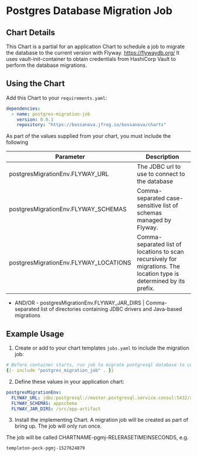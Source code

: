 # Postgres Database Migration Job

## Chart Details

This Chart is a partial for an application Chart to schedule a job to migrate the database to the current version with Flyway. https://flywaydb.org/
It uses vault-init-container to obtain credentials from HashiCorp Vault to perform the database migrations.

## Using the Chart

Add this Chart to your `requirements.yaml`:

```yaml
dependencies:
  - name: postgres-migration-job
    version: 0.0.1
    repository: "https://bossanova.jfrog.io/bossanova/charts"
```

As part of the values supplied from your chart, you must include the following

Parameter                             | Description
-------------------------------       | -----------
postgresMigrationEnv.FLYWAY_URL       | The JDBC url to use to connect to the database
postgresMigrationEnv.FLYWAY_SCHEMAS   | Comma-separated case-sensitive list of schemas managed by Flyway.
postgresMigrationEnv.FLYWAY_LOCATIONS | Comma-separated list of locations to scan recursively for migrations. The location type is determined by its prefix.
- AND/OR -
postgresMigrationEnv.FLYWAY_JAR_DIRS  | Comma-separated list of directories containing JDBC drivers and Java-based migrations

## Example Usage

1. Create or add to your chart templates `jobs.yaml` to include the migration job:

```yaml
# Before container starts, run job to migrate postgresql database to current version
{{- include "postgres_migration_job" . }}
```

2. Define these values in your application chart:

```yaml
postgresMigrationEnv:
  FLYWAY_URL: jdbc:postgresql://master.postgresql.service.consul:5432/app_db
  FLYWAY_SCHEMAS: appschema
  FLYWAY_JAR_DIRS: /src/app-artifact
```

3. Install the implementing Chart. A migration job will be created as part of bring up. The job will only run once.

The job will be called CHARTNAME-pgmj-RELERASETIMEINSECONDS, e.g.
```
templeton-peck-pgmj-1527624879
```
